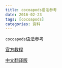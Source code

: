 ```yaml
---
title: cocoapods语法参考
date: 2016-02-23
tags: [cocoapods]
categories: 资料
---
```


`cocoapods`语法参考

[官方教程](https://guides.cocoapods.org/syntax/podfile.html)


[中文翻译版](https://www.jianshu.com/p/8af475c4f717)